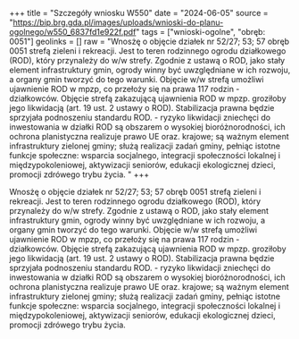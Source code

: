 +++
title = "Szczegóły wniosku W550"
date = "2024-06-05"
source = "https://bip.brg.gda.pl/images/uploads/wnioski-do-planu-ogolnego/w550_6837fd1e922f.pdf"
tags = ["wnioski-ogolne", "obręb: 0051"]
geolinks = []
raw = "Wnosżę o objęcie działek nr 52/27; 53; 57 obręb 0051 strefą zieleni i rekreacji. Jest to teren rodzinnego ogrodu działkowego (ROD), który przynależy do w/w strefy. Zgodnie z ustawą o ROD, jako stały  element infrastruktury gmin, ogrody winny być uwzględniane w ich rozwoju, a organy gmin tworzyć do tego warunki. Objęcie w/w strefą umożliwi ujawnienie ROD w mpzp, co przełoży się na prawa 117 rodzin -  działkowców. Objęcie strefą zakazującą ujawnienia ROD w mpzp. groziłoby jego likwidacją (art. 19 ust. 2 ustawy o ROD). Stabilizacja prawna będzie sprzyjała podnoszeniu standardu ROD. - ryzyko likwidacji zniechęci do inwestowania w działki ROD są obszarem o wysokiej bioróżnorodności, ich ochrona planistyczna realizuje prawo UE oraz. krajowe; są ważnym element infrastruktury zielonej gminy; służą realizacji zadań gminy, pełniąc istotne funkcje społeczne: wsparcia socjalnego, integracji społeczności lokalnej i międzypokoleniowej, aktywizacji seniorów, edukacji ekologicznej dzieci, promocji zdrówego trybu życia. "
+++

Wnosżę o objęcie działek nr 52/27; 53; 57 obręb 0051 strefą zieleni i rekreacji. Jest to teren
rodzinnego ogrodu działkowego (ROD), który przynależy do w/w strefy. Zgodnie z ustawą o ROD, jako stały 
element infrastruktury gmin, ogrody winny być uwzględniane w ich rozwoju, a organy gmin tworzyć do tego
warunki. Objęcie w/w strefą umożliwi ujawnienie ROD w mpzp, co przełoży się na prawa 117 rodzin - 
działkowców. Objęcie strefą zakazującą ujawnienia ROD w mpzp. groziłoby jego likwidacją (art. 19 ust. 2 ustawy
o ROD). Stabilizacja prawna będzie sprzyjała podnoszeniu standardu ROD. - ryzyko likwidacji zniechęci do
inwestowania w działki ROD są obszarem o wysokiej bioróżnorodności, ich ochrona planistyczna realizuje
prawo UE oraz. krajowe; są ważnym element infrastruktury zielonej gminy; służą realizacji zadań gminy, pełniąc
istotne funkcje społeczne: wsparcia socjalnego, integracji społeczności lokalnej i międzypokoleniowej,
aktywizacji seniorów, edukacji ekologicznej dzieci, promocji zdrówego trybu życia.



